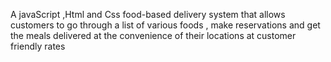 A javaScript ,Html and Css food-based delivery system that allows customers to go through a list of various foods ,  make reservations and get the meals delivered  at the convenience of their locations at customer friendly rates



